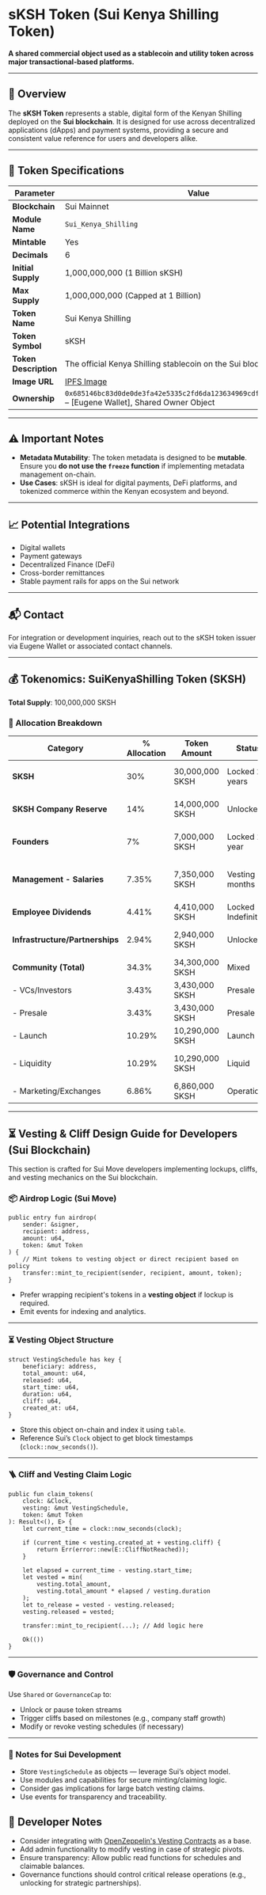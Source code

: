 # sKSH Token (Sui Kenya Shilling Token)

**A shared commercial object used as a stablecoin and utility token across major transactional-based platforms.**

---

## 🧾 Overview

The **sKSH Token** represents a stable, digital form of the Kenyan Shilling deployed on the **Sui blockchain**. It is designed for use across decentralized applications (dApps) and payment systems, providing a secure and consistent value reference for users and developers alike.

---

## 🔧 Token Specifications

| Parameter            | Value                                                                 |
|----------------------|------------------------------------------------------------------------|
| **Blockchain**        | Sui Mainnet                                                           |
| **Module Name**       | `Sui_Kenya_Shilling`                                                  |
| **Mintable**          | Yes                                                                   |
| **Decimals**          | 6                                                                     |
| **Initial Supply**    | 1,000,000,000 (1 Billion sKSH)                                        |
| **Max Supply**        | 1,000,000,000 (Capped at 1 Billion)                                   |
| **Token Name**        | Sui Kenya Shilling                                                    |
| **Token Symbol**      | sKSH                                                                  |
| **Token Description** | The official Kenya Shilling stablecoin on the Sui blockchain.         |
| **Image URL**         | [IPFS Image](https://ipfs.algonode.dev/ipfs/bafybeihnooccxn7wq22itfasapb6cwiyrnolcgozmoran3bwxlkdxwpkga?optimizer=image&width=640) |
| **Ownership**         | `0x685146bc83d0de0de3fa42e5335c2fd6da123634969cdf0cd41288f41acb92c1` – [Eugene Wallet], Shared Owner Object |

---

## ⚠️ Important Notes

- **Metadata Mutability**: The token metadata is designed to be **mutable**. Ensure you **do not use the `freeze` function** if implementing metadata management on-chain.
- **Use Cases**: sKSH is ideal for digital payments, DeFi platforms, and tokenized commerce within the Kenyan ecosystem and beyond.

---

## 📈 Potential Integrations

- Digital wallets
- Payment gateways
- Decentralized Finance (DeFi)
- Cross-border remittances
- Stable payment rails for apps on the Sui network

---

## 📬 Contact

For integration or development inquiries, reach out to the sKSH token issuer via Eugene Wallet or associated contact channels.

---

## 💰 Tokenomics: SuiKenyaShilling Token (SKSH)

**Total Supply**: 100,000,000 SKSH

### 🔄 Allocation Breakdown

| Category                        | % Allocation | Token Amount      | Status         | Notes |
|--------------------------------|--------------|-------------------|----------------|-------|
| **SKSH**                  | 30%          | 30,000,000 SKSH   | Locked 2 years | Annual release of 500,000 |
| **SKSH Company Reserve**    | 14%          | 14,000,000 SKSH    | Unlocked       | Used for ERP utility fees |
| **Founders**                   | 7%           | 7,000,000 SKSH     | Locked 1 year  | Annual release of 1,000,000 |
| **Management - Salaries**      | 7.35%        | 7,350,000 SKSH     | Vesting 6 months | Cliff dependent on staff expansion |
| **Employee Dividends**         | 4.41%        | 4,410,000 SKSH     | Locked Indefinitely | Long-term benefits |
| **Infrastructure/Partnerships**| 2.94%        | 2,940,000 SKSH     | Unlocked       | Controlled via governance |
| **Community (Total)**          | 34.3%        | 34,300,000 SKSH    | Mixed          | Subsections below |
| - VCs/Investors                | 3.43%        | 3,430,000 SKSH     | Presale        | $0.25 USD/token |
| - Presale                      | 3.43%        | 3,430,000 SKSH    | Presale        | $0.35 USD/token |
| - Launch                       | 10.29%       | 10,290,000 SKSH    | Launch         | $0.45 USD/token |
| - Liquidity                    | 10.29%       | 10,290,000 SKSH    | Liquid         | For DEX/CEX trading |
| - Marketing/Exchanges          | 6.86%        | 6,860,000 SKSH     | Operational    | Marketing + Launchpads |

---


## ⏳ Vesting & Cliff Design Guide for Developers (Sui Blockchain)

This section is crafted for Sui Move developers implementing lockups, cliffs, and vesting mechanics on the Sui blockchain.

### 📦 Airdrop Logic (Sui Move)

```move
public entry fun airdrop(
    sender: &signer,
    recipient: address,
    amount: u64,
    token: &mut Token
) {
    // Mint tokens to vesting object or direct recipient based on policy
    transfer::mint_to_recipient(sender, recipient, amount, token);
}
```

- Prefer wrapping recipient's tokens in a **vesting object** if lockup is required.
- Emit events for indexing and analytics.

---

### ⏳ Vesting Object Structure

```move
struct VestingSchedule has key {
    beneficiary: address,
    total_amount: u64,
    released: u64,
    start_time: u64,
    duration: u64,
    cliff: u64,
    created_at: u64,
}
```

- Store this object on-chain and index it using `table`.
- Reference Sui’s `Clock` object to get block timestamps (`clock::now_seconds()`).

---

### 🪜 Cliff and Vesting Claim Logic

```move
public fun claim_tokens(
    clock: &Clock,
    vesting: &mut VestingSchedule,
    token: &mut Token
): Result<(), E> {
    let current_time = clock::now_seconds(clock);

    if (current_time < vesting.created_at + vesting.cliff) {
        return Err(error::new(E::CliffNotReached));
    }

    let elapsed = current_time - vesting.start_time;
    let vested = min(
        vesting.total_amount,
        vesting.total_amount * elapsed / vesting.duration
    );
    let to_release = vested - vesting.released;
    vesting.released = vested;

    transfer::mint_to_recipient(...); // Add logic here

    Ok(())
}
```

---

### 🛡️ Governance and Control

Use `Shared` or `GovernanceCap` to:
- Unlock or pause token streams
- Trigger cliffs based on milestones (e.g., company staff growth)
- Modify or revoke vesting schedules (if necessary)

---

### 🧠 Notes for Sui Development

- Store `VestingSchedule` as objects — leverage Sui’s object model.
- Use modules and capabilities for secure minting/claiming logic.
- Consider gas implications for large batch vesting claims.
- Use events for transparency and traceability.
## 🧠 Developer Notes

- Consider integrating with [OpenZeppelin's Vesting Contracts](https://docs.openzeppelin.com/contracts/4.x/api/token/ERC20#TokenVesting) as a base.
- Add admin functionality to modify vesting in case of strategic pivots.
- Ensure transparency: Allow public read functions for schedules and claimable balances.
- Governance functions should control critical release operations (e.g., unlocking for strategic partnerships).

